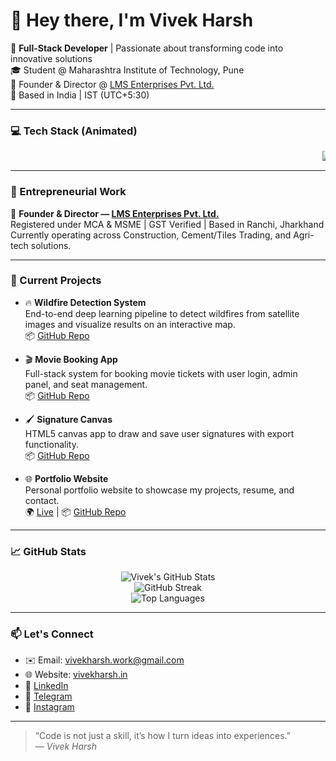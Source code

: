 # 👋 Hey there, I'm Vivek Harsh

🚀 **Full-Stack Developer** | Passionate about transforming code into innovative solutions  
🎓 Student @ Maharashtra Institute of Technology, Pune  
🏢 Founder & Director @ [LMS Enterprises Pvt. Ltd.](https://www.lmsenterprises.in)  
📍 Based in India | IST (UTC+5:30)

---

### 💻 Tech Stack (Animated)

<marquee direction="left" scrollamount="6">
  <img src="https://img.shields.io/badge/Python-3670A0?style=for-the-badge&logo=python&logoColor=ffdd54" alt="Python" />
  <img src="https://img.shields.io/badge/JavaScript-323330?style=for-the-badge&logo=javascript&logoColor=F7DF1E" alt="JavaScript" />
  <img src="https://img.shields.io/badge/React-20232A?style=for-the-badge&logo=react&logoColor=61DAFB" alt="React" />
  <img src="https://img.shields.io/badge/Node.js-339933?style=for-the-badge&logo=nodedotjs&logoColor=white" alt="Node.js" />
  <img src="https://img.shields.io/badge/HTML5-E34F26?style=for-the-badge&logo=html5&logoColor=white" alt="HTML5" />
  <img src="https://img.shields.io/badge/CSS3-1572B6?style=for-the-badge&logo=css3&logoColor=white" alt="CSS3" />
  <img src="https://img.shields.io/badge/MongoDB-4EA94B?style=for-the-badge&logo=mongodb&logoColor=white" alt="MongoDB" />
  <img src="https://img.shields.io/badge/Firebase-FFCA28?style=for-the-badge&logo=firebase&logoColor=black" alt="Firebase" />
</marquee>

---

### 🏢 Entrepreneurial Work

🔹 **Founder & Director — [LMS Enterprises Pvt. Ltd.](https://www.lmsenterprises.in)**  
Registered under MCA & MSME | GST Verified | Based in Ranchi, Jharkhand  
Currently operating across Construction, Cement/Tiles Trading, and Agri-tech solutions.

---

### 📌 Current Projects

- 🔥 **Wildfire Detection System**  
  End-to-end deep learning pipeline to detect wildfires from satellite images and visualize results on an interactive map.  
  📦 [GitHub Repo](https://github.com/HarshTechStack/Wildfire-Detection)

- 🎬 **Movie Booking App**  
  Full-stack system for booking movie tickets with user login, admin panel, and seat management.  
  📦 [GitHub Repo](https://github.com/HarshTechStack/Movie-booking)

- 🖌️ **Signature Canvas**  
  HTML5 canvas app to draw and save user signatures with export functionality.  
  📦 [GitHub Repo](https://github.com/HarshTechStack/signature-canvas)

- 🌐 **Portfolio Website**  
  Personal portfolio website to showcase my projects, resume, and contact.  
  🌍 [Live](https://www.vivekharsh.in) | 📦 [GitHub Repo](https://github.com/HarshTechStack/vivekharsh-portfolio)

---

### 📈 GitHub Stats

<p align="center">
  <img src="https://github-readme-stats.vercel.app/api?username=HarshTechStack&show_icons=true&theme=radical" alt="Vivek's GitHub Stats" />
  <br/>
  <img src="https://github-readme-streak-stats.herokuapp.com?user=HarshTechStack&theme=radical" alt="GitHub Streak" />
  <br/>
  <img src="https://github-readme-stats.vercel.app/api/top-langs/?username=HarshTechStack&layout=compact&theme=radical" alt="Top Languages" />
</p>

---

### 📫 Let's Connect

- ✉️ Email: vivekharsh.work@gmail.com  
- 🌐 Website: [vivekharsh.in](https://www.vivekharsh.in)  
- 🔗 [LinkedIn](https://linkedin.com/in/vivekharshcodecraft)  
- 💬 [Telegram](https://t.me/HarshTechStack)  
- 📸 [Instagram](https://www.instagram.com/iam_vivek_harsh)

---

> “Code is not just a skill, it’s how I turn ideas into experiences.”  
> — *Vivek Harsh*
